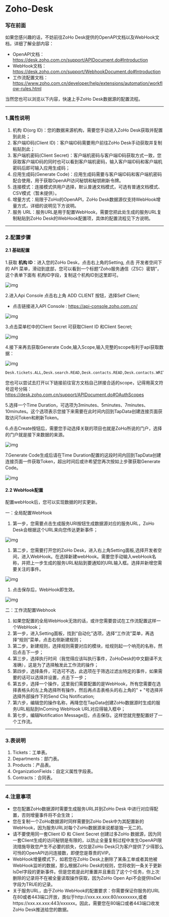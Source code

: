 # Zoho-Desk

### 写在前面

如果您感兴趣的话，不妨前往ZoHo Desk提供的OpenAPI文档以及WebHook文档，详细了解全部内容：

- OpenAPI文档：https://desk.zoho.com.cn/support/APIDocument.do#Introduction
- WebHook文档：https://desk.zoho.com.cn/support/WebhookDocument.do#Introduction
- 工作流配置文档：https://www.zoho.com.cn/developer/help/extensions/automation/workflow-rules.html

当然您也可以浏览以下内容，快速上手ZoHo Desk数据源的配置流程。

------

### 1.属性说明

1. 机构 ID(org ID)：您的数据来源机构，需要您手动进入ZoHo Desk获取并配置到此处；
2. 客户端ID码(Client ID)：客户端ID码需要用户前往ZoHo Desk手动获取并复制粘贴到此；
3. 客户端机密码(Client Secret)：客户端机密码与客户端ID码获取方式一致，您获取客户端ID码的同时也可以看到客户端机密码，输入客户端ID码和客户端机密码后即可输入应用生成码；
4. 应用生成码(Generate Code)：应用生成码需要与客户端ID码和客户端机密码配合使用，用于获取OpenAPI访问秘钥和秘钥刷新令牌。
5. 连接模式：连接模式供用户选择，默认普通文档模式，可选有普通文档模式、CSV模式（暂未提供）。
6. 增量方式：局限于ZoHo的OpenAPI，ZoHo Desk数据源仅支持WebHook增量方式，详细的说明见下方说明。
7. 服务 URL：服务URL是用于配置WebHook，需要您把此处生成的服务URL复制粘贴到ZoHo Desk的WebHook配置项，具体的配置流程见下方说明。

------

### 2.配置步骤

#### 2.1 基础配置

1.获取 **机构 ID**：进入您的ZoHo Desk，点击右上角的Setting, 点击 开发者空间下 的 API 菜单，滑动到底部，您可以看到一个标题“Zoho服务通信（ZSC）密钥”，这个表单下面有 机构ID字段，复制这个机构ID到这里即可。

![img](https://gitee.com/code-on-top/picture-temp/raw/master/picture/zoho_org_id.png)

2.进入Api Console 点击右上角 ADD CLIENT 按钮，选择Self Client;

- 点击链接进入API Console : https://api-console.zoho.com.cn/

![img](https://gitee.com/code-on-top/picture-temp/raw/master/picture/zoho_api_colsole.png)

3.点击菜单栏中的Client Secret 可获取Client ID 和Client Secret;

![img](https://gitee.com/code-on-top/picture-temp/raw/master/picture/zoho_api_client_id.png)

4.接下来再去获取Generate Code,输入Scope,输入完整的scope有利于api获取数据：

![img](https://gitee.com/code-on-top/picture-temp/raw/master/picture/zoho_generate_code.png)

```
Desk.tickets.ALL,Desk.search.READ,Desk.contacts.READ,Desk.contacts.WRITE,Desk.contacts.UPDATE,Desk.contacts.CREATE,Desk.tasks.ALL,Desk.basic.READ,Desk.basic.CREATE,Desk.settings.ALL,Desk.events.ALL,Desk.articles.READ,Desk.articles.CREATE,Desk.articles.UPDATE,Desk.articles.DELETE
```

您也可以尝试去打开以下链接前往官方文档自己拼接合适的scope，记得用英文符号逗号分隔： https://desk.zoho.com.cn/support/APIDocument.do#OAuthScopes

5.选择一个Time Duration，可选项为3minutes、5minutes、7minutes、10minutes。这个选项表示您接下来需要在此时间内回到TapData创建连接页面获取访问Token和刷新Token。

6.点击Create按钮后，需要您手动选择关联的项目也就是ZoHo所说的门户，选择的门户就是接下来数据的来源。

![img](https://gitee.com/code-on-top/picture-temp/raw/master/picture/zoho_generate_code_2.png)

7.Generate Code生成后请在Time Duration配置的这段时间内回到TapData创建连接页面一件获取Token，超出时间后或许希望您再次按如上步骤获取Generate Code。

![img](https://gitee.com/code-on-top/picture-temp/raw/master/picture/zoho_generate_code_3.png)

#### 2.2 WebHook配置

配置webHook后，您可以实现数据的时实更新。

一：全局配置WebHook

1. 第一步，您需要点击生成服务URl按钮生成数据源对应的服务URL，ZoHo Desk会根据这个URL来向您传达更新事件；

![img](https://gitee.com/code-on-top/picture-temp/raw/master/picture/zoho_webhook_1.png)

1. 第二步，您需要打开您的ZoHo Desk，进入右上角Setting面板,选择开发者空间，进入WebHook。在选择新建webHook。需要您手动输入webHook名称，并把上一步生成的服务URL粘贴到要通知的URL输入框。选择并新增您需要关注的事件。

![img](hhttps://gitee.com/code-on-top/picture-temp/raw/master/picture/zoho_webhook_2.png)

1. 点击保存后，WebHook即生效。

![img](https://gitee.com/code-on-top/picture-temp/raw/master/picture/zoho_webhook_3.png)

二：工作流配置Webhook

1. 如果您配置的全局WebHook无效的话，或许您需要尝试在工作流配置这样一个WebHook；
2. 第一步，进入Setting面板，找到“自动化”选项，选择“工作流”菜单，再选择“规则”菜单，点击右侧新建规则；
3. 第二步，新建规则，选择规则需要对应的模块，给规则起一个响亮的名称，然后点击下一步；
4. 第三步，选择执行时间（我觉得应该叫执行事件，ZoHoDesk的中文翻译不太准确），这是为了选择触发此工作流的操作；
5. 第四步，选择条件，可选可不选，此选项在于筛选过滤出特定的事件，如果需要的话可以选择并设置，点击下一步；
6. 第五步，选择一个操作，这里我们需要配置的是WebHook，所有您需要在选择表格头的左上角选择所有操作，然后再点击表格头的右上角的" + "号选择并选择外部操作下的Send Cliq Notification;
7. 第六步，编辑您的操作名称，再降您在TapData创建ZoHo数据源时生成的服务URL粘贴到InComing WebHook URL对应得输入框中；
8. 第七步，编辑Notification Message后，点击保存。这样您就完整配置好了一个工作流。

------

### 3.表说明

1. Tickets：工单表。
2. Departments：部门表。
3. Products：产品表。
4. OrganizationFields：自定义属性字段表。
5. Contracts：合同表。

------

### 4.注意事项

- 您在配置ZoHo数据源时需要生成服务URL并到ZoHo Desk 中进行对应得配置，否则增量事件将不会生效；
- 您在复制一个ZoHo数据源时同样需要到ZoHo Desk中为其配置新的WebHook，因为服务URL对每个ZoHo数据源来说都是独一无二的。
- 请不要使用同一套Client ID 和 Client Secret 创建过多ZoHo 数据源，因为同一套Client生成的访问秘钥是有限的，以防止全量复制过程中发生OpenAPI限流措施导致您产生不必要的损失，仅仅是ZoHo Desk只为客户提供了少得那么可怜的OpenAPI访问连接数，即便您是尊贵的VIP。
- WebHook增量模式下，如若您在ZoHo Desk上删除了某条工单或者其他被WebHook监听的数据，那么根据ZoHo Desk的规则，您将收到一条关于更新IsDel字段的更新事件。但是您若是此时重置并且重启了这个个任务，你上次删除的记录将不在被全量读取操作获取，因为ZoHo Open Api不会提供IsDel字段为TRUE的记录。
- 关于服务URL，由于ZoHo WebHook的配置要求：你需要保证你服务的URL在80或者443端口开放，类似于http://xxx.xx.xxx:80/xxxxxxxx,或者https://xxx.xx.xxx:443/xxxxxx。因此，需要您在80端口或者443端口收发ZoHo Desk推送给您的数据。